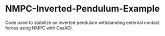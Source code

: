 # NMPC-Inverted-Pendulum-Example
Code used to stabilize an inverted pendulum withstanding external contact forces using NMPC with CasADi.
